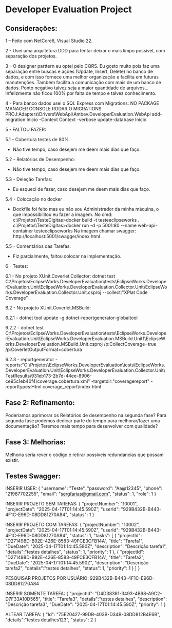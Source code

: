 # Developer Evaluation Project

## Considerações:

1 – Feito com NetCore6, Visual Studio 22.

2 - Usei uma arquitetura DDD para tentar deixar o mais limpo possível, com separação dos projetos.

3 – O designer parttern eu optei pelo CQRS. Eu gosto muito pois faz uma separação entre buscas e ações (Update, Insert, Delete) no banco de dados, 
e com isso fornece uma melhor organização e facilita em futuras manutenções. Também facilita a comunicação com mais de um banco de dados. 
Ponto negativo talvez seja a maior quantidade de arquivos... Infelizmente não ficou 100% por falta de tempo e talvez conhecimento. 

4 - Para banco dados usei o SQL Express com Migrations: 
NO PACKAGE MANAGER CONSOLE RODAR O MIGRATIONS
PROJ:Adapters\Drivers\WebApi\Ambev.DeveloperEvaluation.WebApi
add-migration Inicio -Context Context -verbose
update-database Inicio 
 
5 - FALTOU FAZER:

5.1 - Cobertura testes de 80%
* Não tive tempo, caso desejem me deem mais dias que faço. 

5.2 - Relatórios de Desempenho:
* Não tive tempo, caso desejem me deem mais dias que faço. 

5.3 - Deleção Tarefas:
* Eu esqueci de fazer, caso desejem me deem mais dias que faço.

5.4 - Colocação no docker
* Dockfile foi feito mas eu não sou Administrador da minha máquina, o que impossibilitou eu fazer a imagem. 
No cmd:
c:\Projetos\TesteDigitas>docker build -t testeeclipseworks .
c:\Projetos\TesteDigitas>docker run -d -p 5001:80 --name web-api-container testeeclipseworks
Na imagem chamar swagger: http://localhost:5001/swagger/index.html

5.5 - Comentários das Tarefas:
* Fiz parcialmente, faltou colocar na implementação.  

6 - Testes:

6.1 - No projeto XUnit.Coverlet.Collector: 
dotnet test C:\Projetos\EclipseWorks.DeveloperEvaluation\tests\EclipseWorks.DeveloperEvaluation.Unit\EclipseWorks.DeveloperEvaluation.Collector.Unit\EclipseWorks.DeveloperEvaluation.Collector.Unit.csproj --collect:"XPlat Code Coverage"

6.2 - No projeto XUnit.Coverlet.MSBuild:

6.2.1 - dotnet tool update -g dotnet-reportgenerator-globaltool

6.2.2 - dotnet test C:\Projetos\EclipseWorks.DeveloperEvaluation\tests\EclipseWorks.DeveloperEvaluation.Unit\EclipseWorks.DeveloperEvaluation.MSBuild.Unit1\EclipseWorks.DeveloperEvaluation.MSBuild.Unit.csproj /p:CollectCoverage=true /p:CoverletOutputFormat=cobertura

6.2.3 - reportgenerator -reports:"C:\Projetos\EclipseWorks.DeveloperEvaluation\tests\EclipseWorks.DeveloperEvaluation.Unit\EclipseWorks.DeveloperEvaluation.Collector.Unit\TestResults\931eb173-2b7d-44ee-8906-ce95c1eb40f4\coverage.cobertura.xml" -targetdir:"coveragereport" -reporttypes:Html coverage_report\index.html


## Fase 2: Refinamento:
Poderiamos aprimorar os Relatórios de desempenho na segunda fase? 
Para segunda fase podemos dedicar parte do tempo para melhorar/fazer uma documentação? 
Teremos mais tempo para desenvolver com qualidade?

## Fase 3: Melhorias:
Melhoria seria rever o código e retirar possíveis redundancias que possam existir.




## Testes Swagger:
INSERIR USER:
{
  "username": "Teste",
  "password": "Aa@12345",
  "phone": "21987702255",
  "email": "sergfarias@gmail.com",
  "status": 1,
  "role": 1
}


INSERIR PROJETO SEM TAREFAS:
{
  "projectNumber": "10001",
  "projectDate": "2025-04-17T01:14:45.590Z",
  "userId": "929B432B-B443-4F1C-E96D-08DD81270A84",
  "status": 1
}


INSERIR PROJETO COM TAREFAS:
{
  "projectNumber": "10002",
  "projectDate": "2025-04-17T01:14:45.590Z",
  "userId": "929B432B-B443-4F1C-E96D-08DD81270A84",
  "status": 1,
  "tasks": [
    {
      "projectId": "D271498D-B92E-426E-8583-49FCE3CFB14A",
      "title": "Tarefa1",
	  "DueDate": "2025-04-17T01:14:45.590Z",
      "description": "Descrição tarefa1",
	  "details":"testes detalhes",
      "status": 1,
      "priority": 1
    },
	{
      "projectId": "D271498D-B92E-426E-8583-49FCE3CFB14A",
      "title": "Tarefa2",
	  "DueDate": "2025-04-17T01:14:45.590Z",
      "description": "Descrição tarefa2",
	  "details":"testes detalhes",
      "status": 1,
      "priority": 1
    }
  ]
}

PESQUISAR PROJETOS POR USUÁRIO: 929B432B-B443-4F1C-E96D-08DD81270A84



INSERIR SOMENTE TAREFA:
{
     "projectId": "D4D38361-3493-4B98-A9C2-D7F33A10D565",
     "title": "Tarefa3",
	 "details":"testes detalhes",
     "description": "Descrição tarefa3",
	 "DueDate": "2025-04-17T01:14:45.590Z",
     "priority": 1
}

ALTEAR TAREFA:
{
     "Id": "75E20427-99DB-403B-D34B-08DD812B4E6B",
     "details":"testes detalhes123",
     "status": 2
}





















